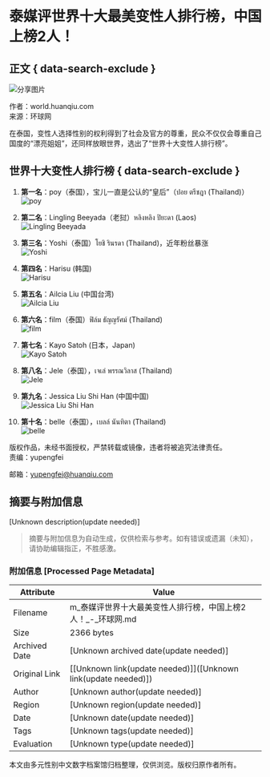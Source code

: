 # 泰媒评世界十大最美变性人排行榜，中国上榜2人！

## 正文 { data-search-exclude }


![分享图片](//rs2.huanqiucdn.cn/huanqiucdn/image/m/share.jpg)

作者：world.huanqiu.com  
来源：环球网  

在泰国，变性人选择性别的权利得到了社会及官方的尊重，民众不仅仅会尊重自己国度的“漂亮姐姐”，还同样放眼世界，选出了“世界十大变性人排行榜”。

## 世界十大变性人排行榜 { data-search-exclude }

1. **第一名**：poy（泰国），宝儿一直是公认的“皇后”（ปอย ตรีชฎา (Thailand)）  
   ![poy](//himg2.huanqiucdn.cn/attachment2010/2017/0504/10/43/20170504104328611.jpg)

2. **第二名**：Lingling Beeyada（老挝）หลิงหลิง ปิยะดา (Laos)  
   ![Lingling Beeyada](//himg2.huanqiucdn.cn/attachment2010/2017/0504/10/43/20170504104358449.jpg)

3. **第三名**：Yoshi（泰国）โยชิ รินรดา (Thailand)，近年粉丝暴涨  
   ![Yoshi](//himg2.huanqiucdn.cn/attachment2010/2017/0504/10/44/20170504104431668.jpg)

4. **第四名**：Harisu (韩国)  
   ![Harisu](//himg2.huanqiucdn.cn/attachment2010/2017/0504/10/45/20170504104518921.jpg)

5. **第五名**：Ailcia Liu (中国台湾)  
   ![Ailcia Liu](//himg2.huanqiucdn.cn/attachment2010/2017/0504/10/45/20170504104545292.jpg)

6. **第六名**：film（泰国）ฟิล์ม ธัญญรัศม์ (Thailand)  
   ![film](//himg2.huanqiucdn.cn/attachment2010/2017/0504/10/46/20170504104616171.jpg)

7. **第七名**：Kayo Satoh (日本，Japan)  
   ![Kayo Satoh](//himg2.huanqiucdn.cn/attachment2010/2017/0504/10/46/20170504104645440.jpg)

8. **第八名**：Jele（泰国），เจเล่ พรรณวิลาส (Thailand)  
   ![Jele](//himg2.huanqiucdn.cn/attachment2010/2017/0504/10/47/20170504104722385.jpg)

9. **第九名**：Jessica Liu Shi Han (中国中国)  
   ![Jessica Liu Shi Han](//himg2.huanqiucdn.cn/attachment2010/2017/0504/10/48/20170504104801186.jpg)

10. **第十名**：belle（泰国），เบลล์ นันทิตา (Thailand)  
   ![belle](//himg2.huanqiucdn.cn/attachment2010/2017/0504/10/48/20170504104839187.jpg)

版权作品，未经书面授权，严禁转载或镜像，违者将被追究法律责任。  
责编：yupengfei  

邮箱：yupengfei@huanqiu.com
<!-- tcd_original_link https://m.huanqiu.com/gallery/9CaKrnQhD24 -->


## 摘要与附加信息

<!-- tcd_abstract -->
[Unknown description(update needed)]
<!-- tcd_abstract_end -->

> 摘要与附加信息为自动生成，仅供检索与参考。如有错误或遗漏（未知），请协助编辑指正，不胜感激。

### 附加信息 [Processed Page Metadata]

| Attribute       | Value                                  |
|-----------------|----------------------------------------|
| Filename        | m_泰媒评世界十大最美变性人排行榜，中国上榜2人！_-_环球网.md                             |
| Size            | 2366 bytes                           |
| Archived Date   | [Unknown archived date(update needed)]                             |
| Original Link   | [[Unknown link(update needed)]]([Unknown link(update needed)])                       |
| Author          | [Unknown author(update needed)]                               |
| Region          | [Unknown region(update needed)]                               |
| Date            | [Unknown date(update needed)]                                 |
| Tags            | [Unknown tags(update needed)]                                 |
| Evaluation            | [Unknown type(update needed)]                                 |
<!-- tcd_table_end -->

本文由多元性别中文数字档案馆归档整理，仅供浏览。版权归原作者所有。
